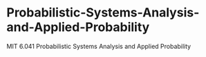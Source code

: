 # Probabilistic-Systems-Analysis-and-Applied-Probability
MIT 6.041 Probabilistic Systems Analysis and Applied Probability 
